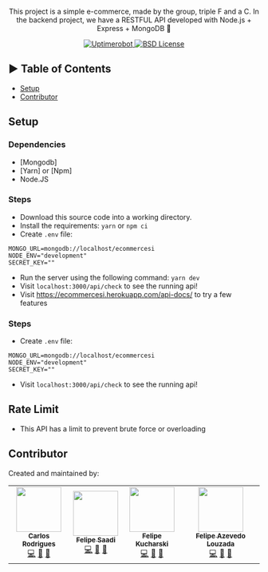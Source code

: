 </br>
</br>
</br>
</p>
<p align="center">This project is a simple e-commerce, made by the group, triple F and a C.
  In the backend project, we have a RESTFUL API developed with Node.js + Express + MongoDB 🚀
</p>

<p align="center">
  <a href="#" title="Uptimerobot">
    <img src="https://img.shields.io/uptimerobot/ratio/m778918918-3e92c097147760ee39d02d36.svg" alt="Uptimerobot">
  </a>
  <a href="https://github.com/almakad/ecommerce-si/blob/main/LICENSE" title="license">
    <img src="https://badgen.net/badge/license/BSD/blue" alt="BSD License">
  </a>
  
</p>

## ► Table of Contents

- [Setup](#setup)
- [Contributor](#contributor)

## Setup

### Dependencies

- [Mongodb]
- [Yarn] or [Npm]
- Node.JS

### Steps

- Download this source code into a working directory.
- Install the requirements: `yarn` or `npm ci`
- Create `.env` file:

```
MONGO_URL=mongodb://localhost/ecommercesi
NODE_ENV="development"
SECRET_KEY=""
```

- Run the server using the following command: `yarn dev`
- Visit `localhost:3000/api/check` to see the running api!
- Visit https://ecommercesi.herokuapp.com/api-docs/ to try a few features

### Steps

- Create `.env` file:

```
MONGO_URL=mongodb://localhost/ecommercesi
NODE_ENV="development"
SECRET_KEY=""
```

- Visit `localhost:3000/api/check` to see the running api!

## Rate Limit

- This API has a limit to prevent brute force or overloading

## Contributor

Created and maintained by:

<table>
  <tr>
    <td align="center"><a href="https://github.com/almakad"><img
          src="https://avatars.githubusercontent.com/u/35458167?v=4" width="90px;" alt="" /><br /><sub><b>Carlos Rodrigues</b></sub></a><br /><a href="https://github.com/almakad/ecommerce-si/commits?author=almakad" title="Code">💻</a> <a
        href="https://github.com/almakad/ecommerce-si/commits?author=almakad"
        title="Code">📖</a> <a
        href="https://github.com/almakad/ecommerce-si/pulls?q=is%3Apr+reviewed-by%3almakad"
        title="Reviewed Pull Requests">👀</a> 
    </td>
    <td align="center"><a href="https://github.com/FelipeSaadi"><img
          src="https://avatars.githubusercontent.com/u/54749257?v=4" width="90px;" alt="" /><br /><sub><b>Felipe Saadi</b></sub></a><br /><a href="https://github.com/almakad/ecommerce-si/commits?author=FelipeSaadi" title="Code">💻</a> <a
        href="https://github.com/almakad/ecommerce-si/commits?author=FelipeSaadi"
        title="Code">📖</a> <a
        href="https://github.com/almakad/ecommerce-si/pulls?q=is%3Apr+reviewed-by%3FelipeSaadi"
        title="Reviewed Pull Requests">👀</a> 
    </td>
    <td align="center"><a href="https://github.com/FaKeBx"><img
          src="https://avatars.githubusercontent.com/u/62360343?v=4" width="90px;" alt="" /><br /><sub><b>Felipe Kucharski</b></sub></a><br /><a href="https://github.com/almakad/ecommerce-si/commits?author=FaKeBx" title="Code">💻</a> <a
        href="https://github.com/almakad/ecommerce-si/commits?author=FaKeBx"
        title="Code">📖</a> <a
        href="https://github.com/almakad/ecommerce-si/pulls?q=is%3Apr+reviewed-by%3FaKeBx"
        title="Reviewed Pull Requests">👀</a> 
    </td>
    <td align="center"><a href="https://github.com/felipeazl"><img
          src="https://avatars.githubusercontent.com/u/70648194?v=4" width="90px;" alt="" /><br /><sub><b>Felipe Azevedo Louzada</b></sub></a><br /><a href="https://github.com/almakad/ecommerce-si/commits?author=felipeazl" title="Code">💻</a> <a
        href="https://github.com/almakad/ecommerce-si/commits?author=felipeazl"
        title="Code">📖</a> <a
        href="https://github.com/almakad/ecommerce-si/pulls?q=is%3Apr+reviewed-by%3felipeazl"
        title="Reviewed Pull Requests">👀</a> 
    </td>
  </tr>
</table>